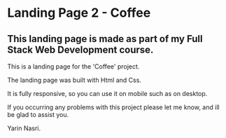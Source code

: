 # Landing Page 2 - Coffee

## This landing page is made as part of my Full Stack Web Development course.

This is a landing page for the 'Coffee' project.

The landing page was built with Html and Css.

It is fully responsive, so you can use it on mobile such as on desktop.

If you occurring any problems with this project please let me know, and ill be glad to assist you.

Yarin Nasri.
